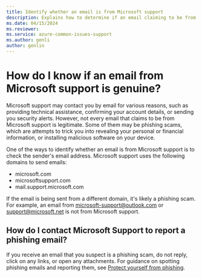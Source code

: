 ```yaml
---
title: Identify whether an email is from Microsoft support
description: Explains how to determine if an email claiming to be from Microsoft support is genuine or a phishing scam
ms.date: 04/15/2024
ms.reviewer: 
ms.service: azure-common-issues-support
ms.author: genli
author: genlin
---
```

# How do I know if an email from Microsoft support is genuine?

Microsoft support may contact you by email for various reasons, such as providing technical assistance, confirming your account details, or sending you security alerts. However, not every email that claims to be from Microsoft support is legitimate. Some of them may be phishing scams, which are attempts to trick you into revealing your personal or financial information, or installing malicious software on your device.

One of the ways to identify whether an email is from Microsoft support is to check the sender's email address. Microsoft support uses the following domains to send emails:

- microsoft.com
- microsoftsupport.com
- mail.support.microsoft.com

If the email is being sent from a different domain, it's likely a phishing scam. For example, an email from microsoft-support@outlook.com or support@microsoft.net is not from Microsoft support.

## How do I contact Microsoft Support to report a phishing email?

If you receive an email that you suspect is a phishing scam, do not reply, click on any links, or open any attachments. For guidance on spotting phishing emails and reporting them, see [Protect yourself from phishing](https://support.microsoft.com/windows/protect-yourself-from-phishing-0c7ea947-ba98-3bd9-7184-430e1f860a44).  

